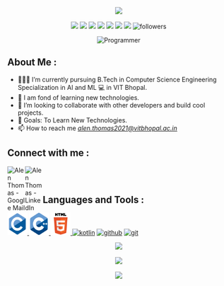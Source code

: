 <p align="center">
  <img src="https://readme-typing-svg.herokuapp.com?color=0d8eceF&size=30&center=true&vCenter=true&width=550&height=70&duration=2500&lines=Hello+World!+👋;+I+am+Alen+Thomas;+An+Open+Source+Contributor+🌟;+Tech+Enthusiast+📱;Loves+To+Build+Projects+🛠">
</p>


<p align="center">
  <img src="https://badges.pufler.dev/visits/AIstar007/AIstar007">
  <img src="https://badges.pufler.dev/years/AIstar007">
  <img src="https://badges.pufler.dev/updated/AIstar007/AIstar007">
  <img src="https://badges.pufler.dev/created/AIstar007/AIstar007">
  <img src="https://badges.pufler.dev/repos/AIstar007">
  <img src="https://badges.pufler.dev/commits/monthly/AIstar007">
  <img src="https://komarev.com/ghpvc/?username=AIstar007&label=Profile%20views&color=red&style=flat">
  <img src="https://img.shields.io/github/followers/AIstar007?label=Followers&style=social" alt="followers"/>
</p>


<p align="center">
  <img src="https://files.oaiusercontent.com/file-KdWj7xXQDZXPMQ4Sht37zj?se=2025-02-21T03%3A59%3A49Z&sp=r&sv=2024-08-04&sr=b&rscc=max-age%3D604800%2C%20immutable%2C%20private&rscd=attachment%3B%20filename%3D5319cd9d-105f-45dd-b5d8-ae5e578b4b44.webp&sig=Wj1odEtAIQ7JohE8Eo5OC%2BxYCYfZw3KBZTu98UVj8Ls%3D" alt="Programmer" width="60%">
</p>


## About Me :
- 👨🏻‍🎓 I’m currently pursuing B.Tech in Computer Science Engineering Specialization in AI and ML 💻 in VIT Bhopal.
- 🌱 I am fond of learning new technologies.
- 🤝 I’m looking to collaborate with other developers and build cool projects.
- 🎯 Goals: To Learn New Technologies.
- 📫 How to reach me <u>*alen.thomas2021@vitbhopal.ac.in*</u>


## Connect with me :

<a href="mailto:alen.thomas2021@vitbhopal.ac.in">
  <img align="left" alt="Alen Thomas - Google Mail" width="40px" src="https://api.iconify.design/logos:google-gmail.svg"/>
</a>

<a href="https://www.linkedin.com/in/alen-thomas-3558bb187/">
  <img align="left" alt="Alen Thomas - LinkedIn" width="40px" src="https://upload.wikimedia.org/wikipedia/commons/thumb/e/e9/Linkedin_icon.svg/256px-Linkedin_icon.svg.png"/>
</a>

<br></br>

## Languages and Tools :
<p align="left">
<a href="https://www.cprogramming.com/" target="_blank" rel="noreferrer"> <img src="https://raw.githubusercontent.com/devicons/devicon/master/icons/c/c-original.svg" alt="c" width="45" height="50"/> </a>
<a href="https://www.w3schools.com/cpp/" target="_blank" rel="noreferrer"> <img src="https://raw.githubusercontent.com/devicons/devicon/master/icons/cplusplus/cplusplus-original.svg" alt="cplusplus" width="45" height="50"/> </a>
<a href="https://www.w3.org/html/" target="_blank" rel="noreferrer"> <img src="https://raw.githubusercontent.com/devicons/devicon/master/icons/html5/html5-original-wordmark.svg" alt="html5" width="45" height="50"/> </a>
<a href="https://kotlinlang.org" target="_blank" rel="noreferrer"> <img src="https://upload.wikimedia.org/wikipedia/commons/7/74/Kotlin_Icon.png" alt="kotlin" width="45" height="50"/></a>
<a href="https://github.com/" target="_blank" rel="noreferrer"> <img src="https://github.githubassets.com/images/modules/logos_page/GitHub-Mark.png" alt="github" width="45" height="50"/></a>
<a href="https://git-scm.com/" target="_blank" rel="noreferrer"> <img src="https://www.vectorlogo.zone/logos/git-scm/git-scm-icon.svg" alt="git" width="40" height="40"/> </a>
</p>

<p align="center">
    <img src="https://github-readme-stats.vercel.app/api?username=AIstar007&count_private=true&show_icons=true&theme=radical" />
</p>

<p align="center">
    <img src="https://github-readme-stats.vercel.app/api/top-langs/?username=AIstar007&layout=compact&theme=radical&count_private=true" />
</p>

<p align="center">
    <img src="https://github-readme-streak-stats.herokuapp.com?user=AIstar007&theme=radical" />
</p>
